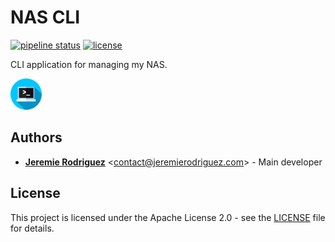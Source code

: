 # NAS CLI

[![pipeline status](https://github.com/jeremiergz/nas-cli/workflows/Build%20&%20Test%20&%20Release/badge.svg?branch=master)](https://github.com/jeremiergz/nas-cli/actions)
[![license](https://img.shields.io/badge/license-Apache--2.0-blue.svg)](https://github.com/jeremiergz/nas-cli/blob/master/LICENSE)

CLI application for managing my NAS.

<img alt="logo" src="https://github.com/jeremiergz/nas-cli/blob/master/logo.png?raw=true" width="50" />

## Authors

- [**Jeremie Rodriguez**](https://github.com/jeremiergz) &lt;[contact@jeremierodriguez.com](mailto:contact@jeremierodriguez.com)&gt; - Main developer

## License

This project is licensed under the Apache License 2.0 - see the [LICENSE](https://github.com/jeremiergz/nas-cli/blob/master/LICENSE) file for details.
